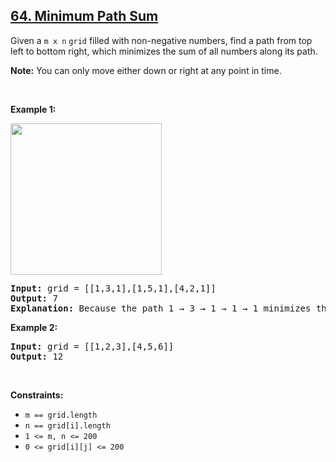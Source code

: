 <h2><a href="https://leetcode.com/problems/minimum-path-sum">64. Minimum Path Sum</a></h2><p>Given a <code>m x n</code> <code>grid</code> filled with non-negative numbers, find a path from top left to bottom right, which minimizes the sum of all numbers along its path.</p>

<p><strong>Note:</strong> You can only move either down or right at any point in time.</p>

<p>&nbsp;</p>
<p><strong class="example">Example 1:</strong></p>
<img alt="" src="https://assets.leetcode.com/uploads/2020/11/05/minpath.jpg" style="width: 242px; height: 242px;" />
<pre>
<strong>Input:</strong> grid = [[1,3,1],[1,5,1],[4,2,1]]
<strong>Output:</strong> 7
<strong>Explanation:</strong> Because the path 1 &rarr; 3 &rarr; 1 &rarr; 1 &rarr; 1 minimizes the sum.
</pre>

<p><strong class="example">Example 2:</strong></p>

<pre>
<strong>Input:</strong> grid = [[1,2,3],[4,5,6]]
<strong>Output:</strong> 12
</pre>

<p>&nbsp;</p>
<p><strong>Constraints:</strong></p>

<ul>
	<li><code>m == grid.length</code></li>
	<li><code>n == grid[i].length</code></li>
	<li><code>1 &lt;= m, n &lt;= 200</code></li>
	<li><code>0 &lt;= grid[i][j] &lt;= 200</code></li>
</ul>
